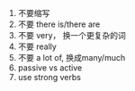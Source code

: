 1. 不要缩写
2. 不要 there is/there are
3. 不要 very， 换一个更复杂的词
4. 不要 really
5. 不要 a lot of, 换成many/much
6. passive vs active 
7. use strong verbs
